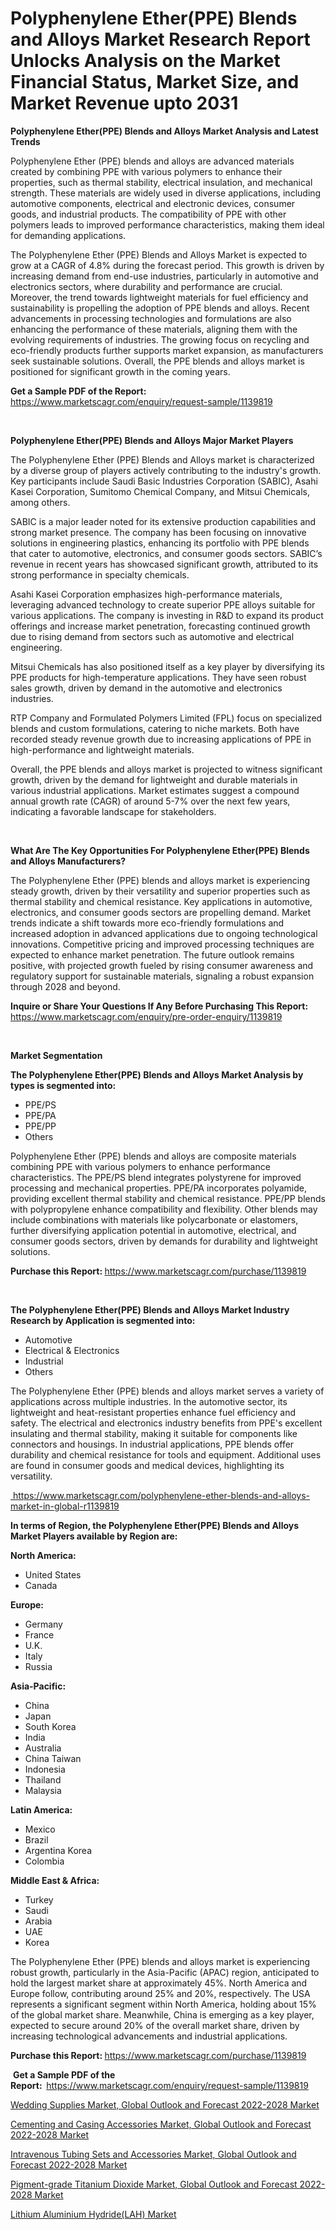 <p><h1>Polyphenylene Ether(PPE) Blends and Alloys Market Research Report Unlocks Analysis on the Market Financial Status, Market Size, and Market Revenue upto 2031</h1></p><p><strong>Polyphenylene Ether(PPE) Blends and Alloys Market Analysis and Latest Trends</strong></p>
<p><p>Polyphenylene Ether (PPE) blends and alloys are advanced materials created by combining PPE with various polymers to enhance their properties, such as thermal stability, electrical insulation, and mechanical strength. These materials are widely used in diverse applications, including automotive components, electrical and electronic devices, consumer goods, and industrial products. The compatibility of PPE with other polymers leads to improved performance characteristics, making them ideal for demanding applications.</p><p>The Polyphenylene Ether (PPE) Blends and Alloys Market is expected to grow at a CAGR of 4.8% during the forecast period. This growth is driven by increasing demand from end-use industries, particularly in automotive and electronics sectors, where durability and performance are crucial. Moreover, the trend towards lightweight materials for fuel efficiency and sustainability is propelling the adoption of PPE blends and alloys. Recent advancements in processing technologies and formulations are also enhancing the performance of these materials, aligning them with the evolving requirements of industries. The growing focus on recycling and eco-friendly products further supports market expansion, as manufacturers seek sustainable solutions. Overall, the PPE blends and alloys market is positioned for significant growth in the coming years.</p></p>
<p><strong>Get a Sample PDF of the Report:&nbsp;</strong> <a href="https://www.marketscagr.com/enquiry/request-sample/1139819?utm_campaign=1564&utm_medium=2&utm_source=Github&utm_content=ia&utm_term=14102024&utm_id=polyphenylene-etherppe-blends-and-alloys">https://www.marketscagr.com/enquiry/request-sample/1139819</a></p>
<p>&nbsp;</p>
<p><strong>Polyphenylene Ether(PPE) Blends and Alloys Major Market Players</strong></p>
<p><p>The Polyphenylene Ether (PPE) Blends and Alloys market is characterized by a diverse group of players actively contributing to the industry's growth. Key participants include Saudi Basic Industries Corporation (SABIC), Asahi Kasei Corporation, Sumitomo Chemical Company, and Mitsui Chemicals, among others.</p><p>SABIC is a major leader noted for its extensive production capabilities and strong market presence. The company has been focusing on innovative solutions in engineering plastics, enhancing its portfolio with PPE blends that cater to automotive, electronics, and consumer goods sectors. SABIC’s revenue in recent years has showcased significant growth, attributed to its strong performance in specialty chemicals.</p><p>Asahi Kasei Corporation emphasizes high-performance materials, leveraging advanced technology to create superior PPE alloys suitable for various applications. The company is investing in R&D to expand its product offerings and increase market penetration, forecasting continued growth due to rising demand from sectors such as automotive and electrical engineering.</p><p>Mitsui Chemicals has also positioned itself as a key player by diversifying its PPE products for high-temperature applications. They have seen robust sales growth, driven by demand in the automotive and electronics industries. </p><p>RTP Company and Formulated Polymers Limited (FPL) focus on specialized blends and custom formulations, catering to niche markets. Both have recorded steady revenue growth due to increasing applications of PPE in high-performance and lightweight materials.</p><p>Overall, the PPE blends and alloys market is projected to witness significant growth, driven by the demand for lightweight and durable materials in various industrial applications. Market estimates suggest a compound annual growth rate (CAGR) of around 5-7% over the next few years, indicating a favorable landscape for stakeholders.</p></p>
<p>&nbsp;</p>
<p><strong>What Are The Key Opportunities For Polyphenylene Ether(PPE) Blends and Alloys Manufacturers?</strong></p>
<p><p>The Polyphenylene Ether (PPE) blends and alloys market is experiencing steady growth, driven by their versatility and superior properties such as thermal stability and chemical resistance. Key applications in automotive, electronics, and consumer goods sectors are propelling demand. Market trends indicate a shift towards more eco-friendly formulations and increased adoption in advanced applications due to ongoing technological innovations. Competitive pricing and improved processing techniques are expected to enhance market penetration. The future outlook remains positive, with projected growth fueled by rising consumer awareness and regulatory support for sustainable materials, signaling a robust expansion through 2028 and beyond.</p></p>
<p><strong>Inquire or Share Your Questions If Any Before Purchasing This Report:</strong> <a href="https://www.marketscagr.com/enquiry/pre-order-enquiry/1139819?utm_campaign=1564&utm_medium=2&utm_source=Github&utm_content=ia&utm_term=14102024&utm_id=polyphenylene-etherppe-blends-and-alloys">https://www.marketscagr.com/enquiry/pre-order-enquiry/1139819</a></p>
<p>&nbsp;</p>
<p><strong>Market Segmentation</strong></p>
<p><strong>The Polyphenylene Ether(PPE) Blends and Alloys Market Analysis by types is segmented into:</strong></p>
<p><ul><li>PPE/PS</li><li>PPE/PA</li><li>PPE/PP</li><li>Others</li></ul></p>
<p><p>Polyphenylene Ether (PPE) blends and alloys are composite materials combining PPE with various polymers to enhance performance characteristics. The PPE/PS blend integrates polystyrene for improved processing and mechanical properties. PPE/PA incorporates polyamide, providing excellent thermal stability and chemical resistance. PPE/PP blends with polypropylene enhance compatibility and flexibility. Other blends may include combinations with materials like polycarbonate or elastomers, further diversifying application potential in automotive, electrical, and consumer goods sectors, driven by demands for durability and lightweight solutions.</p></p>
<p><strong>Purchase this Report:&nbsp;</strong><a href="https://www.marketscagr.com/purchase/1139819?utm_campaign=1564&utm_medium=2&utm_source=Github&utm_content=ia&utm_term=14102024&utm_id=polyphenylene-etherppe-blends-and-alloys">https://www.marketscagr.com/purchase/1139819</a></p>
<p>&nbsp;</p>
<p><strong>The Polyphenylene Ether(PPE) Blends and Alloys Market Industry Research by Application is segmented into:</strong></p>
<p><ul><li>Automotive</li><li>Electrical & Electronics</li><li>Industrial</li><li>Others</li></ul></p>
<p><p>The Polyphenylene Ether (PPE) blends and alloys market serves a variety of applications across multiple industries. In the automotive sector, its lightweight and heat-resistant properties enhance fuel efficiency and safety. The electrical and electronics industry benefits from PPE's excellent insulating and thermal stability, making it suitable for components like connectors and housings. In industrial applications, PPE blends offer durability and chemical resistance for tools and equipment. Additional uses are found in consumer goods and medical devices, highlighting its versatility.</p></p>
<p><a href="https://www.marketscagr.com/polyphenylene-ether-blends-and-alloys-market-in-global-r1139819?utm_campaign=1564&utm_medium=2&utm_source=Github&utm_content=ia&utm_term=14102024&utm_id=polyphenylene-etherppe-blends-and-alloys">&nbsp;https://www.marketscagr.com/polyphenylene-ether-blends-and-alloys-market-in-global-r1139819</a></p>
<p><strong>In terms of Region, the Polyphenylene Ether(PPE) Blends and Alloys Market Players available by Region are:</strong></p>
<p>
    <p> <strong> North America: </strong>
        <ul>
            <li>United States</li>
            <li>Canada</li>
        </ul>
        </p> 
    <p> <strong> Europe: </strong>
        <ul>
            <li>Germany</li>
            <li>France</li>
            <li>U.K.</li>
            <li>Italy</li>
            <li>Russia</li>
        </ul>
        </p> 
    <p> <strong> Asia-Pacific: </strong>
        <ul>
            <li>China</li>
            <li>Japan</li>
            <li>South Korea</li>
            <li>India</li>
            <li>Australia</li>
            <li>China Taiwan</li>
            <li>Indonesia</li>
            <li>Thailand</li>
            <li>Malaysia</li>
        </ul>
        </p> 
    <p> <strong> Latin America: </strong>
        <ul>
            <li>Mexico</li>
            <li>Brazil</li>
            <li>Argentina Korea</li>
            <li>Colombia</li>
        </ul>
        </p> 
    <p> <strong> Middle East & Africa: </strong>
        <ul>
            <li>Turkey</li>
            <li>Saudi</li>
            <li>Arabia</li>
            <li>UAE</li>
            <li>Korea</li>
        </ul>
    </p>
    </p>
<p><p>The Polyphenylene Ether (PPE) blends and alloys market is experiencing robust growth, particularly in the Asia-Pacific (APAC) region, anticipated to hold the largest market share at approximately 45%. North America and Europe follow, contributing around 25% and 20%, respectively. The USA represents a significant segment within North America, holding about 15% of the global market share. Meanwhile, China is emerging as a key player, expected to secure around 20% of the overall market share, driven by increasing technological advancements and industrial applications.</p></p>
<p><strong>Purchase this Report: </strong><a href="https://www.marketscagr.com/purchase/1139819?utm_campaign=1564&utm_medium=2&utm_source=Github&utm_content=ia&utm_term=14102024&utm_id=polyphenylene-etherppe-blends-and-alloys">https://www.marketscagr.com/purchase/1139819</a></p>
<p>&nbsp;<strong>Get a Sample PDF of the Report:&nbsp;&nbsp;</strong><a href="https://www.marketscagr.com/enquiry/request-sample/1139819?utm_campaign=1564&utm_medium=2&utm_source=Github&utm_content=ia&utm_term=14102024&utm_id=polyphenylene-etherppe-blends-and-alloys">https://www.marketscagr.com/enquiry/request-sample/1139819</a></p>
<p><strong></strong></p>
<p><p><a href="https://www.linkedin.com/pulse/comprehensive-wedding-supplies-market-global-outlook-forecast-is3nf?utm_campaign=1564&utm_medium=2&utm_source=Github&utm_content=ia&utm_term=14102024&utm_id=polyphenylene-etherppe-blends-and-alloys">Wedding Supplies Market, Global Outlook and Forecast 2022-2028 Market</a></p><p><a href="https://www.linkedin.com/pulse/global-perspectives-cementing-casing-accessories-market-outlook-ub29f?utm_campaign=1564&utm_medium=2&utm_source=Github&utm_content=ia&utm_term=14102024&utm_id=polyphenylene-etherppe-blends-and-alloys">Cementing and Casing Accessories Market, Global Outlook and Forecast 2022-2028 Market</a></p><p><a href="https://www.linkedin.com/pulse/intravenous-tubing-sets-accessories-market-global-outlook-a7rjf?utm_campaign=1564&utm_medium=2&utm_source=Github&utm_content=ia&utm_term=14102024&utm_id=polyphenylene-etherppe-blends-and-alloys">Intravenous Tubing Sets and Accessories Market, Global Outlook and Forecast 2022-2028 Market</a></p><p><a href="https://www.linkedin.com/pulse/pigment-grade-titanium-dioxide-market-global-outlook-forecast-0fvdf?utm_campaign=1564&utm_medium=2&utm_source=Github&utm_content=ia&utm_term=14102024&utm_id=polyphenylene-etherppe-blends-and-alloys">Pigment-grade Titanium Dioxide Market, Global Outlook and Forecast 2022-2028 Market</a></p><p><a href="https://github.com/nathandecarvalho/Market-Research-Report-List-5/blob/main/lithium-aluminium-hydridelah-market.md?utm_campaign=1564&utm_medium=2&utm_source=Github&utm_content=ia&utm_term=14102024&utm_id=polyphenylene-etherppe-blends-and-alloys">Lithium Aluminium Hydride(LAH) Market</a></p></p>